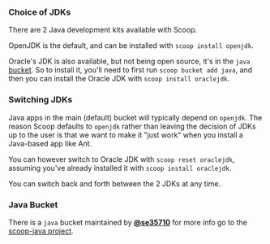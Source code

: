 ### Choice of JDKs

There are 2 Java development kits available with Scoop.

OpenJDK is the default, and can be installed with `scoop install openjdk`.

Oracle's JDK is also available, but not being open source, it's in the `java` [bucket](https://github.com/lukesampson/scoop/wiki/Buckets). So to install it, you'll need to first run `scoop bucket add java`, and then you can install the Oracle JDK with `scoop install oraclejdk`.

### Switching JDKs

Java apps in the main (default) bucket will typically depend on `openjdk`. The reason Scoop defaults to `openjdk` rather than leaving the decision of JDKs up to the user is that we want to make it "just work" when you install a Java-based app like Ant.

You can however switch to Oracle JDK with `scoop reset oraclejdk`, assuming you've already installed it with `scoop install oraclejdk`.

You can switch back and forth between the 2 JDKs at any time.

### Java Bucket

There is a `java` bucket maintained by **[@se35710](https://github.com/se35710/)** for more info go to the [scoop-java project](https://github.com/se35710/scoop-java).